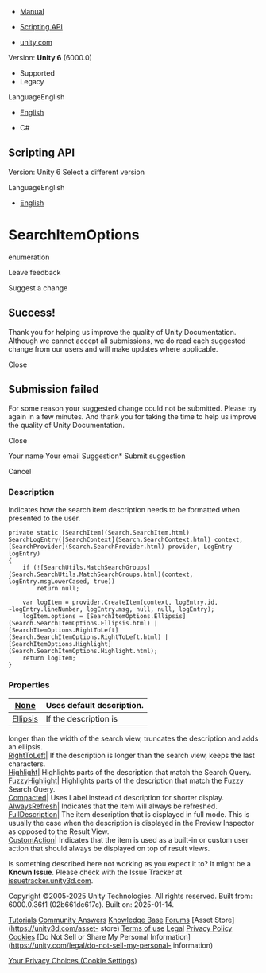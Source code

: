 [ ]()

  * [Manual](../Manual/index.html)
  * [Scripting API](../ScriptReference/index.html)

  * [unity.com](https://unity.com/)

Version: **Unity 6** (6000.0)

  * Supported
  * Legacy

LanguageEnglish

  * [English]()

  * C#

[ ](https://docs.unity3d.com)

## Scripting API

Version: Unity 6 Select a different version

LanguageEnglish

  * [English]()

# SearchItemOptions

enumeration

Leave feedback

Suggest a change

## Success!

Thank you for helping us improve the quality of Unity Documentation. Although
we cannot accept all submissions, we do read each suggested change from our
users and will make updates where applicable.

Close

## Submission failed

For some reason your suggested change could not be submitted. Please <a>try
again</a> in a few minutes. And thank you for taking the time to help us
improve the quality of Unity Documentation.

Close

Your name Your email Suggestion* Submit suggestion

Cancel

[ ]()

### Description

Indicates how the search item description needs to be formatted when presented
to the user.

    
    
    private static [SearchItem](Search.SearchItem.html) SearchLogEntry([SearchContext](Search.SearchContext.html) context, [SearchProvider](Search.SearchProvider.html) provider, LogEntry logEntry)
    {
        if (![SearchUtils.MatchSearchGroups](Search.SearchUtils.MatchSearchGroups.html)(context, logEntry.msgLowerCased, true))
            return null;
    
        var logItem = provider.CreateItem(context, logEntry.id, ~logEntry.lineNumber, logEntry.msg, null, null, logEntry);
        logItem.options = [SearchItemOptions.Ellipsis](Search.SearchItemOptions.Ellipsis.html) | [SearchItemOptions.RightToLeft](Search.SearchItemOptions.RightToLeft.html) | [SearchItemOptions.Highlight](Search.SearchItemOptions.Highlight.html);
        return logItem;
    }
    

### Properties

[None](Search.SearchItemOptions.None.html)| Uses default description.  
---|---  
[Ellipsis](Search.SearchItemOptions.Ellipsis.html)| If the description is
longer than the width of the search view, truncates the description and adds
an ellipsis.  
[RightToLeft](Search.SearchItemOptions.RightToLeft.html)| If the description
is longer than the search view, keeps the last characters.  
[Highlight](Search.SearchItemOptions.Highlight.html)| Highlights parts of the
description that match the Search Query.  
[FuzzyHighlight](Search.SearchItemOptions.FuzzyHighlight.html)| Highlights
parts of the description that match the Fuzzy Search Query.  
[Compacted](Search.SearchItemOptions.Compacted.html)| Uses Label instead of
description for shorter display.  
[AlwaysRefresh](Search.SearchItemOptions.AlwaysRefresh.html)| Indicates that
the item will always be refreshed.  
[FullDescription](Search.SearchItemOptions.FullDescription.html)| The item
description that is displayed in full mode. This is usually the case when the
description is displayed in the Preview Inspector as opposed to the Result
View.  
[CustomAction](Search.SearchItemOptions.CustomAction.html)| Indicates that the
item is used as a built-in or custom user action that should always be
displayed on top of result views.  
  
Is something described here not working as you expect it to? It might be a
**Known Issue**. Please check with the Issue Tracker at
[issuetracker.unity3d.com](https://issuetracker.unity3d.com).

Copyright ©2005-2025 Unity Technologies. All rights reserved. Built from:
6000.0.36f1 (02b661dc617c). Built on: 2025-01-14.

[Tutorials](https://unity3d.com/learn) [Community
Answers](https://answers.unity3d.com) [Knowledge
Base](https://support.unity3d.com/hc/en-us)
[Forums](https://forum.unity3d.com) [Asset Store](https://unity3d.com/asset-
store) [Terms of use](https://docs.unity3d.com/Manual/TermsOfUse.html)
[Legal](https://unity.com/legal) [Privacy
Policy](https://unity.com/legal/privacy-policy)
[Cookies](https://unity.com/legal/cookie-policy) [Do Not Sell or Share My
Personal Information](https://unity.com/legal/do-not-sell-my-personal-
information)

[Your Privacy Choices (Cookie Settings)](javascript:void\(0\);)

